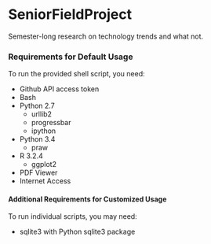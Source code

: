 # SeniorFieldProject

Semester-long research on technology trends and what not.

### Requirements for Default Usage

To run the provided shell script, you need:

* Github API access token
* Bash
* Python 2.7
	* urllib2
	* progressbar
	* ipython
* Python 3.4
	* praw
* R 3.2.4
	* ggplot2
* PDF Viewer
* Internet Access

#### Additional Requirements for Customized Usage

To run individual scripts, you may need:

* sqlite3 with Python sqlite3 package
